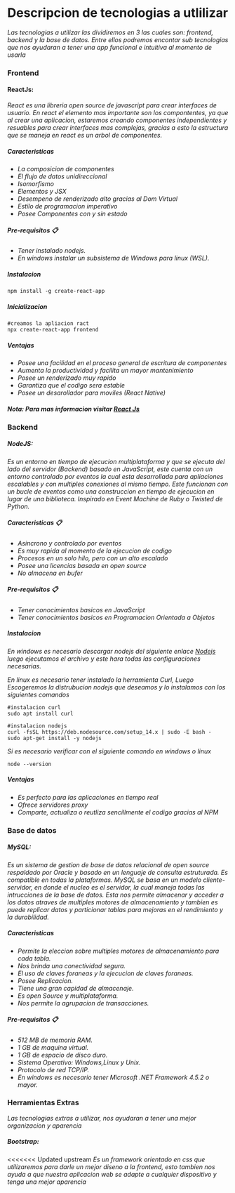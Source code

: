 # Descripcion de tecnologias a utlilizar
_Las tecnologias a utilizar las dividiremos en 3 las cuales son: frontend, backend y la base de datos. Entre ellos podremos encontar sub tecnologias que nos ayudaran a tener una app funcional e intuitiva al momento de usarla_
### Frontend
#### ReactJs: 
_React es una libreria open source de javascript para crear interfaces de usuario. En react el elemento mas importante son los compontentes, ya que al crear una aplicacion, estaremos creando componentes independientes y resuables para crear interfaces mas complejas, gracias a esto la estructura que se maneja en react es un arbol de componentes._
##### Caracteristicas 
- _La composicion de componentes_
- _El flujo de datos unidireccional_
- _Isomorfismo_
- _Elementos y JSX_
- _Desempeno de renderizado alto gracias al Dom Virtual_
- _Estilo de programacion imperativo_
- _Posee Componentes con y sin estado_

##### Pre-requisitos 📋
- _Tener instalado nodejs._
- _En windows instalar un subsistema de Windows para linux (WSL)._
##### Instalacion
###
```
npm install -g create-react-app
```
##### Inicializacion
###

```
#creamos la apliacion ract
npx create-react-app frontend
```
##### Ventajas 
- _Posee una facilidad en el proceso general de escritura  de componentes_
- _Aumenta la productividad y facilita un mayor mantenimiento_
- _Posee un renderizado muy rapido_
- _Garantiza que el codigo sera estable_
- _Posee un desarollador para moviles (React Native)_

##### Nota: Para mas informacion visitar [React Js](https://es.reactjs.org/)

### Backend
##### NodeJS: 
_Es un entorno en tiempo de ejecucion multiplataforma y que se ejecuta del lado del servidor (Backend) basado en JavaScript, este cuenta con un entorno controlado por eventos la cual esta desarrollada para apliaciones escalables y con multiples conexiones al mismo tiempo. Este funcionan con un bucle de eventos como una construccion en tiempo de ejecucion en lugar de una biblioteca. Inspirado en Event Machine de Ruby o Twisted de Python._ 
##### Caracteristicas 📋
- _Asincrono y controlado por eventos_
- _Es muy rapida al momento de la ejecucion de codigo_
- _Procesos en un solo hilo, pero con un alto escalado_
- _Posee una licencias basada en open source_
- _No almacena en bufer_
##### Pre-requisitos 📋
- _Tener conocimientos basicos en JavaScript_ 
- _Tener conocimientos basicos en Programacion Orientada a Objetos_
##### Instalacion
###
_En windows es necesario descargar nodejs del siguiente enlace [Nodejs](https://nodejs.org/es/download/) luego ejecutamos el archivo y este hara todas las configuraciones necesarias._

_En linux es necesario tener instalado la herramienta Curl, Luego Escogeremos la distrubucion nodejs que deseamos y lo instalamos con los siguientes comandos_
```
#instalacion curl
sudo apt install curl

#instalacion nodejs
curl -fsSL https://deb.nodesource.com/setup_14.x | sudo -E bash -
sudo apt-get install -y nodejs
```

 _Si es necesario verificar con el siguiente comando en windows o linux_
```
node --version
```

##### Ventajas 
- _Es perfecto para las aplicaciones en tiempo real_
- _Ofrece servidores proxy_
- _Comparte, actualiza o reutliza sencillmente el codigo gracias al NPM_

### Base de datos
##### MySQL:
_Es un sistema de gestion de base de datos relacional de open source respaldado por Oracle y basado en un lenguaje de consulta estruturada. Es compatible en todas la plataformas. MySQL se basa en un modelo cliente-servidor, en donde el nucleo es el servidor, la cual maneja todas las intrucciones de la base de datos. Esta nos permite almacenar y acceder a los datos atraves de multiples motores de almacenamiento y tambien es puede replicar datos y particionar tablas para mejoras en el rendimiento y la durabilidad._

##### Caracteristicas 
- _Permite la eleccion sobre multiples motores de almacenamiento para cada tabla._
- _Nos brinda una conectividad segura._
- _El uso de claves foraneas y la ejecucion de claves foraneas._
- _Posee Replicacion._
- _Tiene una gran capidad de almacenaje._
- _Es open Source y multiplataforma._
- _Nos permite la agrupacion de transacciones._

##### Pre-requisitos 📋
- _512 MB de memoria RAM._
- _1 GB de maquina virtual._
- _1 GB de espacio de disco duro._
- _Sistema Operativo: Windows,Linux y Unix._
- _Protocolo de red TCP/IP._
- _En windows es necesario tener Microsoft .NET Framework 4.5.2 o mayor._

### Herramientas Extras
_Las tecnologias extras a utilizar, nos ayudaran a tener una mejor organizacion y aparencia_
##### Bootstrap: 
<<<<<<< Updated upstream
_Es un framework orientado en css que utilizaremos para darle un mejor diseno a la frontend, esto tambien nos ayuda a que 
nuestra aplicacion web se adapte a cualquier dispositivo y tenga una mejor aparencia_

